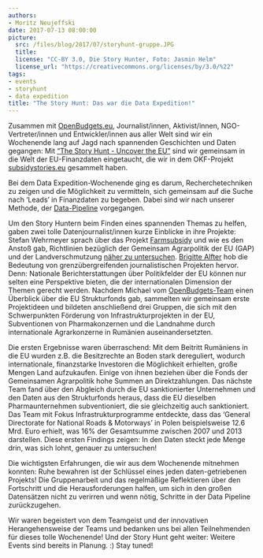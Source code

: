 ```yaml
---
authors: 
- Moritz Neujeffski
date: 2017-07-13 08:00:00
picture:
  src: /files/blog/2017/07/storyhunt-gruppe.JPG
  title: 
  license: "CC-BY 3.0, Die Story Hunter, Foto: Jasmin Helm" 
  license_url: "https://creativecommons.org/licenses/by/3.0/%22"   
tags:
- events
- storyhunt
- data expedition
title: "The Story Hunt: Das war die Data Expedition!"
---
```


Zusammen mit [OpenBudgets.eu](https://openbudgets.eu/), Journalist/innen, Aktivist/innen, NGO-Vertreter/innen und Entwickler/innen aus aller Welt sind wir ein Wochenende lang auf Jagd nach spannenden Geschichten und Daten gegangen: Mit [“The Story Hunt - Uncover the EU”](https://storyhunt.de) sind wir gemeinsam in die Welt der EU-Finanzdaten eingetaucht, die wir in dem OKF-Projekt [subsidystories.eu](https://subsidystories.eu/) gesammelt haben.

Bei dem Data Expedition-Wochenende ging es darum, Recherchetechniken zu zeigen und die Möglichkeit zu vermitteln, sich gemeinsam auf die Suche nach ‘Leads’ in Finanzdaten zu begeben. Dabei sind wir nach unserer Methode, der [Data-Pipeline](https://datenschule.de/workshops/) vorgegangen.
 
Um den Story Huntern beim Finden eines spannenden Themas zu helfen, gaben zwei tolle Datenjournalist/innen kurze Einblicke in ihre Projekte: Stefan Wehrmeyer sprach über das Projekt [Farmsubsidy](https://farmsubsidy.openspending.org/) und wie es den Anstoß gab, Richtlinien bezüglich der Gemeinsam Agrarpolitik der EU (GAP) und der Landverschmutzung [näher zu untersuchen](https://correctiv.org/recherchen/wirtschaft/artikel/2017/06/13/agrar-subventionen-massentierhaltung-ammoniak-nitrat/). [Brigitte Alfter](http://www.alfter.dk/) hob die Bedeutung von grenzübergreifenden journalistischen Projekten hervor. Denn: Nationale Berichterstattungen über Politikfelder der EU können nur selten eine Perspektive bieten, die der internationalen Dimension der Themen gerecht werden. Nachdem Michael vom [OpenBudgets-Team](https://openbudgets.eu/) einen Überblick über die EU Strukturfonds gab, sammelten wir gemeinsam erste Projektideen und bildeten anschließend drei Gruppen, die sich mit den Schwerpunkten Förderung von Infrastrukturprojekten in der EU, Subventionen von Pharmakonzernen und die Landnahme durch internationale Agrarkonzerne in Rumänien auseinandersetzten. 

Die ersten Ergebnisse waren überraschend: Mit dem Beitritt Rumäniens in die EU wurden z.B. die Besitzrechte an Boden stark dereguliert, wodurch internationale, finanzstarke Investoren die Möglichkeit erhielten, große Mengen Land aufzukaufen. Einige von ihnen beziehen über die Fonds der Gemeinsamen Agrarpolitik hohe Summen an Direktzahlungen. Das nächste Team fand über den Abgleich durch die EU sanktionierter Unternehmen und den Daten aus den Strukturfonds heraus, dass die EU dieselben Pharmaunternehmen subventioniert, die sie gleichzeitig auch sanktioniert. Das Team mit Fokus  Infrastrukturprogramme entdeckte, dass das ‘General Directorate for National Roads & Motorways’ in Polen beispielsweise 12.6 Mrd. Euro erhielt, was 16% der Gesamtsumme zwischen 2007 und 2013 darstellen. Diese ersten Findings zeigen: In den Daten steckt jede Menge drin, was sich lohnt, genauer zu untersuchen!

Die wichtigsten Erfahrungen, die wir aus dem Wochenende mitnehmen konnten: Ruhe bewahren ist der Schlüssel eines jeden daten-getriebenen Projekts! Die Gruppenarbeit und das regelmäßige Reflektieren über den Fortschritt und die Herausforderungen halfen, um sich in den großen Datensätzen nicht zu verirren und wenn nötig, Schritte in der Data Pipeline zurückzugehen.

Wir waren begeistert von dem Teamgeist und der innovativen Herangehensweise der Teams und bedanken uns bei allen Teilnehmenden für dieses tolle Wochenende! Und der Story Hunt geht weiter: Weitere Events sind bereits in Planung. :) Stay tuned!
